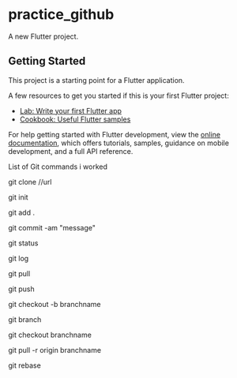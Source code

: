 # practice_github

A new Flutter project.

## Getting Started

This project is a starting point for a Flutter application.

A few resources to get you started if this is your first Flutter project:

- [Lab: Write your first Flutter app](https://docs.flutter.dev/get-started/codelab)
- [Cookbook: Useful Flutter samples](https://docs.flutter.dev/cookbook)

For help getting started with Flutter development, view the
[online documentation](https://docs.flutter.dev/), which offers tutorials,
samples, guidance on mobile development, and a full API reference.


List of Git commands i worked

git clone //url

git init

git add .

git commit -am "message"

git status

git log

git pull

git push

git checkout -b branchname

git branch

git checkout branchname

git pull -r origin branchname

git rebase 